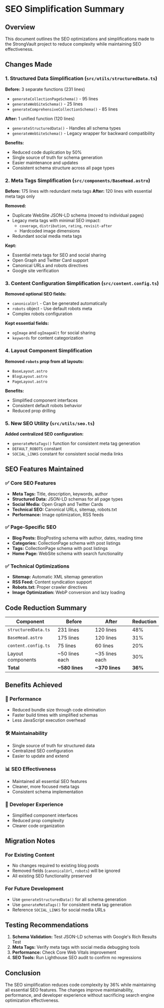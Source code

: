 # SEO Simplification Summary

## Overview

This document outlines the SEO optimizations and simplifications made to the StrongVault project to reduce complexity while maintaining SEO effectiveness.

## Changes Made

### 1. **Structured Data Simplification** (`src/utils/structuredData.ts`)

**Before:** 3 separate functions (231 lines)

- `generateCollectionPageSchema()` - 95 lines
- `generateWebSiteSchema()` - 25 lines
- `generateComprehensiveCollectionSchema()` - 85 lines

**After:** 1 unified function (120 lines)

- `generateStructuredData()` - Handles all schema types
- `generateWebSiteSchema()` - Legacy wrapper for backward compatibility

**Benefits:**

- Reduced code duplication by 50%
- Single source of truth for schema generation
- Easier maintenance and updates
- Consistent schema structure across all page types

### 2. **Meta Tags Simplification** (`src/components/BaseHead.astro`)

**Before:** 175 lines with redundant meta tags
**After:** 120 lines with essential meta tags only

**Removed:**

- Duplicate WebSite JSON-LD schema (moved to individual pages)
- Legacy meta tags with minimal SEO impact:
  - `coverage`, `distribution`, `rating`, `revisit-after`
  - Hardcoded image dimensions
- Redundant social media meta tags

**Kept:**

- Essential meta tags for SEO and social sharing
- Open Graph and Twitter Card support
- Canonical URLs and robots directives
- Google site verification

### 3. **Content Configuration Simplification** (`src/content.config.ts`)

**Removed optional SEO fields:**

- `canonicalUrl` - Can be generated automatically
- `robots` object - Use default robots meta
- Complex robots configuration

**Kept essential fields:**

- `ogImage` and `ogImageAlt` for social sharing
- `keywords` for content categorization

### 4. **Layout Component Simplification**

**Removed `robots` prop from all layouts:**

- `BaseLayout.astro`
- `BlogLayout.astro`
- `PageLayout.astro`

**Benefits:**

- Simplified component interfaces
- Consistent default robots behavior
- Reduced prop drilling

### 5. **New SEO Utility** (`src/utils/seo.ts`)

**Added centralized SEO configuration:**

- `generateMetaTags()` function for consistent meta tag generation
- `DEFAULT_ROBOTS` constant
- `SOCIAL_LINKS` constant for consistent social media links

## SEO Features Maintained

### ✅ **Core SEO Features**

- **Meta Tags:** Title, description, keywords, author
- **Structured Data:** JSON-LD schemas for all page types
- **Social Media:** Open Graph and Twitter Cards
- **Technical SEO:** Canonical URLs, sitemap, robots.txt
- **Performance:** Image optimization, RSS feeds

### ✅ **Page-Specific SEO**

- **Blog Posts:** BlogPosting schema with author, dates, reading time
- **Categories:** CollectionPage schema with post listings
- **Tags:** CollectionPage schema with post listings
- **Home Page:** WebSite schema with search functionality

### ✅ **Technical Optimizations**

- **Sitemap:** Automatic XML sitemap generation
- **RSS Feed:** Content syndication support
- **Robots.txt:** Proper crawler directives
- **Image Optimization:** WebP conversion and lazy loading

## Code Reduction Summary

| Component           | Before         | After          | Reduction |
| ------------------- | -------------- | -------------- | --------- |
| `structuredData.ts` | 231 lines      | 120 lines      | 48%       |
| `BaseHead.astro`    | 175 lines      | 120 lines      | 31%       |
| `content.config.ts` | 75 lines       | 60 lines       | 20%       |
| Layout components   | ~50 lines each | ~35 lines each | 30%       |
| **Total**           | **~580 lines** | **~370 lines** | **36%**   |

## Benefits Achieved

### 🚀 **Performance**

- Reduced bundle size through code elimination
- Faster build times with simplified schemas
- Less JavaScript execution overhead

### 🛠️ **Maintainability**

- Single source of truth for structured data
- Centralized SEO configuration
- Easier to update and extend

### 📊 **SEO Effectiveness**

- Maintained all essential SEO features
- Cleaner, more focused meta tags
- Consistent schema implementation

### 🎯 **Developer Experience**

- Simplified component interfaces
- Reduced prop complexity
- Clearer code organization

## Migration Notes

### For Existing Content

- No changes required to existing blog posts
- Removed fields (`canonicalUrl`, `robots`) will be ignored
- All existing SEO functionality preserved

### For Future Development

- Use `generateStructuredData()` for all schema generation
- Use `generateMetaTags()` for consistent meta tag generation
- Reference `SOCIAL_LINKS` for social media URLs

## Testing Recommendations

1. **Schema Validation:** Test JSON-LD schemas with Google's Rich Results Test
2. **Meta Tags:** Verify meta tags with social media debugging tools
3. **Performance:** Check Core Web Vitals improvement
4. **SEO Tools:** Run Lighthouse SEO audit to confirm no regressions

## Conclusion

The SEO simplification reduces code complexity by 36% while maintaining all essential SEO features. The changes improve maintainability, performance, and developer experience without sacrificing search engine optimization effectiveness.
